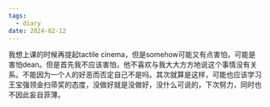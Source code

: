```yaml
---
tags:
  - diary
date: 2024-02-12
---
```

我想上课的时候再提起tactile cinema，但是somehow可能又有点害怕，可能是害怕dean。但是首先我不应该害怕，他不喜欢与我大大方方地说这个事情没有关系。不能因为一个人的好恶而否定自己不是吗。其次就算是这样，可能也应该学习王宝强领金扫帚奖的态度，没做好就是没做好，没什么可说的，下次努力，同时也不因此妄自菲薄。